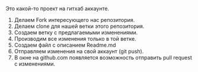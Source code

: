 Это какой-то проект на гитхаб аккаунте.

1. Делаем Fork интересующего нас репозитория.
2. Делаем clone для нашей ветки этого репозитория.
3. Создаем ветку с предлагаемыми изменениями.
4. Производим все изменения только в той ветке.
5. Создаем файл с описанием Readme.md
6. Отправляем изменения на свой аккаунт (git push).
7. В окне на github.com появляется возможность отправить pull request  с изменениями.

